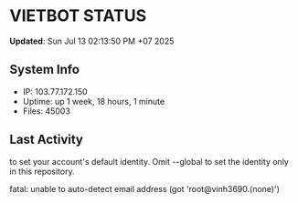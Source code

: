 # VIETBOT STATUS
**Updated**: Sun Jul 13 02:13:50 PM +07 2025

## System Info
- IP: 103.77.172.150
- Uptime: up 1 week, 18 hours, 1 minute
- Files: 45003

## Last Activity

to set your account's default identity.
Omit --global to set the identity only in this repository.

fatal: unable to auto-detect email address (got 'root@vinh3690.(none)')
